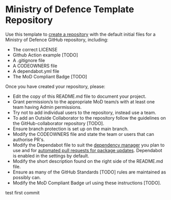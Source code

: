 # Ministry of Defence Template Repository

Use this template to [create a repository] with the default initial files for a Ministry of Defence GitHub repository, including:

* The correct LICENSE
* Github Action example [TODO]
* A .gitignore file
* A CODEOWNERS file
* A dependabot.yml file
* The MoD Compliant Badge [TODO]

Once you have created your repository, please:

* Edit the copy of this README.md file to document your project.
* Grant permission/s to the appropriate MoD team/s with at least one team having Admin permissions.
* Try not to add individual users to the repository, instead use a team.
* To add an Outside Collaborator to the repository follow the guidelines on the GitHub-collaborator repository [TODO].
* Ensure branch protection is set up on the main branch.
* Modify the CODEOWNERS file and state the team or users that can authorise PR's.
* Modify the Dependabot file to suit the [dependency manager](https://docs.github.com/en/code-security/dependabot/dependabot-version-updates/configuration-options-for-the-dependabot.yml-file#package-ecosystem) you plan to use and for [automated pull requests for package updates](https://docs.github.com/en/code-security/supply-chain-security/keeping-your-dependencies-updated-automatically/enabling-and-disabling-dependabot-version-updates#enabling-dependabot-version-updates). Dependabot is enabled in the settings by default.
* Modify the short description found on the right side of the README.md file.
* Ensure as many of the GitHub Standards [TODO] rules are maintained as possibly can.
* Modify the MoD Compliant Badge url using these instructions [TODO].

test first commit 

[create a repository]: https://github.com/defencedigital/template-repository/generate
